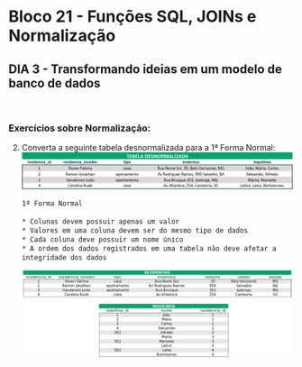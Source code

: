 # **Bloco 21 -** Funções SQL, JOINs e Normalização

## DIA 3 - Transformando ideias em um modelo de banco de dados

&nbsp;

### **Exercícios sobre Normalização:**

2. Converta a seguinte tabela desnormalizada para a 1ª Forma Normal:
![Primeira tabela desnormalizada](primeira-forma-normal.png)

    ```
    1ª Forma Normal

    * Colunas devem possuir apenas um valor
    * Valores em uma coluna devem ser do mesmo tipo de dados
    * Cada coluna deve possuir um nome único
    * A ordem dos dados registrados em uma tabela não deve afetar a integridade dos dados
    ```

    ![Resolução](normalizacao1.png)